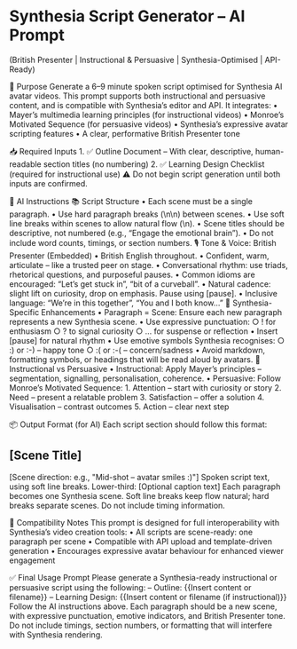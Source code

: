# Synthesia Script Generator – AI Prompt

(British Presenter | Instructional & Persuasive | Synthesia-Optimised | API-Ready)

🎯 Purpose
Generate a 6–9 minute spoken script optimised for Synthesia AI avatar videos. This prompt supports both instructional and persuasive content, and is compatible with Synthesia’s editor and API. It integrates:
• Mayer’s multimedia learning principles (for instructional videos)
• Monroe’s Motivated Sequence (for persuasive videos)
• Synthesia’s expressive avatar scripting features
• A clear, performative British Presenter tone

📥 Required Inputs 1. ✅ Outline Document – With clear, descriptive, human-readable section titles (no numbering) 2. ✅ Learning Design Checklist (required for instructional use)
⚠️ Do not begin script generation until both inputs are confirmed.

📝 AI Instructions
📚 Script Structure
• Each scene must be a single paragraph.
• Use hard paragraph breaks (\n\n) between scenes.
• Use soft line breaks within scenes to allow natural flow (\n).
• Scene titles should be descriptive, not numbered (e.g., “Engage the emotional brain”).
• Do not include word counts, timings, or section numbers.
🎙️ Tone & Voice: British Presenter (Embedded)
• British English throughout.
• Confident, warm, articulate – like a trusted peer on stage.
• Conversational rhythm: use triads, rhetorical questions, and purposeful pauses.
• Common idioms are encouraged: “Let’s get stuck in”, “bit of a curveball”.
• Natural cadence: slight lift on curiosity, drop on emphasis. Pause using [pause].
• Inclusive language: “We’re in this together”, “You and I both know…”
🤖 Synthesia-Specific Enhancements
• Paragraph = Scene: Ensure each new paragraph represents a new Synthesia scene.
• Use expressive punctuation:
○ ! for enthusiasm
○ ? to signal curiosity
○ ... for suspense or reflection
• Insert [pause] for natural rhythm
• Use emotive symbols Synthesia recognises:
○ :) or :-) – happy tone
○ :( or :-( – concern/sadness
• Avoid markdown, formatting symbols, or headings that will be read aloud by avatars.
🧠 Instructional vs Persuasive
• Instructional: Apply Mayer’s principles – segmentation, signalling, personalisation, coherence.
• Persuasive: Follow Monroe’s Motivated Sequence: 1. Attention – start with curiosity or story 2. Need – present a relatable problem 3. Satisfaction – offer a solution 4. Visualisation – contrast outcomes 5. Action – clear next step

📦 Output Format (for AI)
Each script section should follow this format:

## [Scene Title]

[Scene direction: e.g., "Mid-shot – avatar smiles :)"]
Spoken script text, using soft line breaks.
Lower-third: [Optional caption text]
Each paragraph becomes one Synthesia scene.
Soft line breaks keep flow natural; hard breaks separate scenes.
Do not include timing information.

🧬 Compatibility Notes
This prompt is designed for full interoperability with Synthesia’s video creation tools:
• All scripts are scene-ready: one paragraph per scene
• Compatible with API upload and template-driven generation
• Encourages expressive avatar behaviour for enhanced viewer engagement

✅ Final Usage Prompt
Please generate a Synthesia-ready instructional or persuasive script using the following:
– Outline: {{Insert content or filename}}
– Learning Design: {{Insert content or filename (if instructional)}}
Follow the AI instructions above. Each paragraph should be a new scene, with expressive punctuation, emotive indicators, and British Presenter tone.
Do not include timings, section numbers, or formatting that will interfere with Synthesia rendering.

